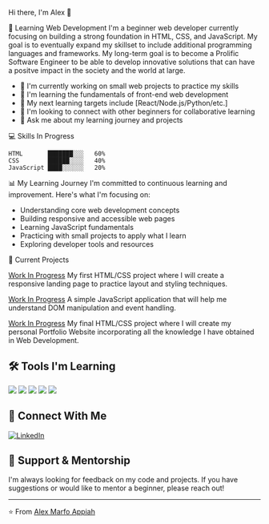  Hi there, I'm Alex 👋

 🌱 Learning Web Development
I'm a beginner web developer currently focusing on building a strong foundation in HTML, CSS, and JavaScript. My goal is to eventually expand my skillset to include additional programming languages and frameworks. My long-term goal is to become a Prolific Software Engineer to be able to develop innovative solutions that can have
a positve impact in the society and the world at large.

- 🔭 I'm currently working on small web projects to practice my skills
- 🌱 I'm learning the fundamentals of front-end web development
- 🎯 My next learning targets include [React/Node.js/Python/etc.]
- 👯 I'm looking to connect with other beginners for collaborative learning
- 💬 Ask me about my learning journey and projects
  

 💻 Skills In Progress

```
HTML       ███████░░░   60%
CSS        ██████░░░░   40% 
JavaScript ████░░░░░░   20%
```

 📊 My Learning Journey
I'm committed to continuous learning and improvement. Here's what I'm focusing on:

- Understanding core web development concepts
- Building responsive and accessible web pages
- Learning JavaScript fundamentals
- Practicing with small projects to apply what I learn
- Exploring developer tools and resources

 🚀 Current Projects
 
 [Work In Progress](https://github.com/YOURUSERNAME/project1)
My first HTML/CSS project where I will create a responsive landing page to practice layout and styling techniques.

 [Work In Progress](https://github.com/YOURUSERNAME/project2)
A simple JavaScript application that will help me understand DOM manipulation and event handling.

 [Work In Progress](https://github.com/YOURUSERNAME/project2)
My final HTML/CSS project where I will create my personal Portfolio Website incorporating all the knowledge I have
obtained in Web Development.



## 🛠️ Tools I'm Learning
![](https://img.shields.io/badge/Code-HTML5-informational?style=flat&logo=html5&logoColor=white&color=E34F26)
![](https://img.shields.io/badge/Code-CSS3-informational?style=flat&logo=css3&logoColor=white&color=1572B6)
![](https://img.shields.io/badge/Code-JavaScript-informational?style=flat&logo=javascript&logoColor=white&color=F7DF1E)
![](https://img.shields.io/badge/Editor-VSCode-informational?style=flat&logo=visual-studio-code&logoColor=white&color=007ACC)
![](https://img.shields.io/badge/Tools-Git-informational?style=flat&logo=git&logoColor=white&color=F05032)


## 🤝 Connect With Me
[![LinkedIn](https://img.shields.io/badge/LinkedIn-0077B5?style=for-the-badge&logo=linkedin&logoColor=white)](https://www.linkedin.com/in/theboylexis/)

## 🙏 Support & Mentorship
I'm always looking for feedback on my code and projects. If you have suggestions or would like to mentor a beginner, please reach out!

---

⭐️ From [Alex Marfo Appiah](https://github.com/theboylexis)
